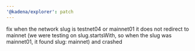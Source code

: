 ```yaml
---
'@kadena/explorer': patch
---
```


fix when the network slug is testnet04 or mainnet01 it does not redirect to
mainnet (we were testing on slug.startsWith, so when the slug was mainnet01, it
found slug: mainnet) and crashed
